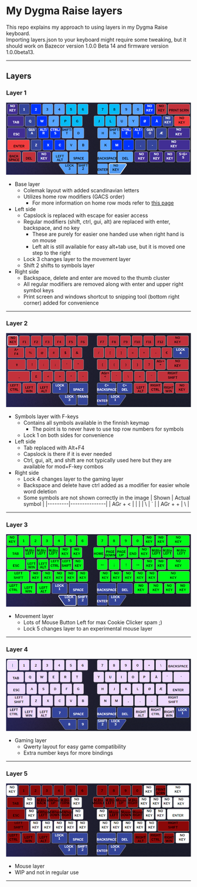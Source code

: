 # My Dygma Raise layers

This repo explains my approach to using layers in my Dygma Raise keyboard.  
Importing layers.json to your keyboard might require some tweaking, but it should work on Bazecor version 1.0.0 Beta 14 and firmware version 1.0.0beta13.

---

## Layers

### Layer 1

![layer_1](./img/layer_1.png)

- Base layer
  - Colemak layout with added scandinavian letters
  - Utilizes home row modifiers (GACS order)
    - For more information on home row mods refer to [this page](https://precondition.github.io/home-row-mods)
- Left side
  - Capslock is replaced with escape for easier access
  - Regular modifiers (shift, ctrl, gui, alt) are replaced with enter, backspace, and no key
    - These are purely for easier one handed use when right hand is on mouse
    - Left alt is still available for easy alt+tab use, but it is moved one step to the right
  - Lock 3 changes layer to the movement layer
  - Shift 2 shifts to symbols layer
- Right side
  - Backspace, delete and enter are moved to the thumb cluster
  - All regular modifiers are removed along with enter and upper right symbol keys
  - Print screen and windows shortcut to snipping tool (bottom right corner) added for convenience

---

### Layer 2

![layer_2](./img/layer_2.png)

- Symbols layer with F-keys
  - Contains all symbols available in the finnish keymap
    - The point is to never have to use top row numbers for symbols
  - Lock 1 on both sides for convenience
- Left side
  - Tab replaced with Alt+F4
  - Capslock is there if it is ever needed
  - Ctrl, gui, alt, and shift are not typically used here but they are available for mod+F-key combos
- Right side
  - Lock 4 changes layer to the gaming layer
  - Backspace and delete have ctrl added as a modifier for easier whole word deletion
  - Some symbols are not shown correctly in the image
    | Shown | Actual symbol |
    |---------|---------------|
    | AGr + < | \| |
    | \ | ` |
    | AGr + + | \ |

---

### Layer 3

![layer_3](./img/layer_3.png)

- Movement layer
  - Lots of Mouse Button Left for max Cookie Clicker spam ;)
  - Lock 5 changes layer to an experimental mouse layer

---

### Layer 4

![layer_4](./img/layer_4.png)

- Gaming layer
  - Qwerty layout for easy game compatibility
  - Extra number keys for more bindings

---

### Layer 5

![layer_5](./img/layer_5.png)

- Mouse layer
- WIP and not in regular use

---
